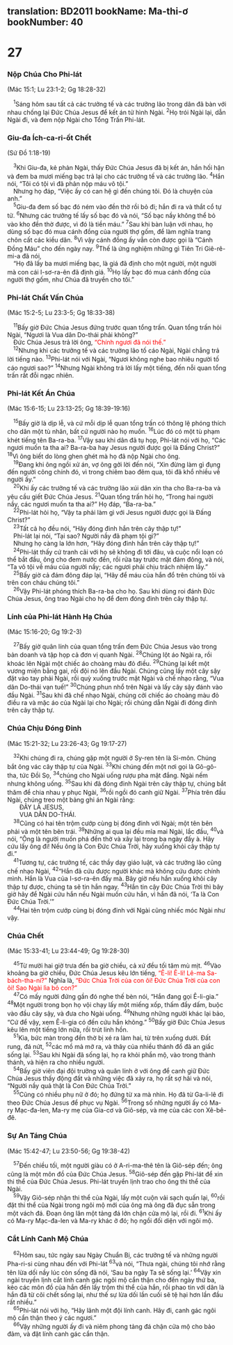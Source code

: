 translation: BD2011
bookName: Ma-thi-ơ 
bookNumber: 40
-------

<div class="title"><h1>27</h1><h3>Nộp Chúa Cho Phi-lát</h3><p>(Mác 15:1; Lu 23:1-2; Gg 18:28-32)</p></div>
<span class="verse mat_27_1"> <sup>1</sup>Sáng hôm sau tất cả các trưởng tế và các trưởng lão trong dân đã bàn với nhau chống lại Ðức Chúa Jesus để kết án tử hình Ngài. </span>
<span class="verse mat_27_2"><sup>2</sup>Họ trói Ngài lại, dẫn Ngài đi, và đem nộp Ngài cho Tổng Trấn Phi-lát.<br/></span>
<div class="title"><h3>Giu-đa Ích-ca-ri-ốt Chết</h3><p>(Sứ Đồ 1:18-19)</p></div>
<span class="verse mat_27_3"> <sup>3</sup>Khi Giu-đa, kẻ phản Ngài, thấy Ðức Chúa Jesus đã bị kết án, hắn hối hận và đem ba mươi miếng bạc trả lại cho các trưởng tế và các trưởng lão. </span>
<span class="verse mat_27_4"><sup>4</sup>Hắn nói, “Tôi có tội vì đã phản nộp máu vô tội.”<br/> Nhưng họ đáp, “Việc ấy có can hệ gì đến chúng tôi. Ðó là chuyện của anh.”<br/></span>
<span class="verse mat_27_5"> <sup>5</sup>Giu-đa đem số bạc đó ném vào đền thờ rồi bỏ đi; hắn đi ra và thắt cổ tự tử. </span>
<span class="verse mat_27_6"><sup>6</sup>Nhưng các trưởng tế lấy số bạc đó và nói, “Số bạc nầy không thể bỏ vào kho đền thờ được, vì đó là tiền máu.” </span>
<span class="verse mat_27_7"><sup>7</sup>Sau khi bàn luận với nhau, họ dùng số bạc đó mua cánh đồng của người thợ gốm, để làm nghĩa trang chôn cất các kiều dân. </span>
<span class="verse mat_27_8"><sup>8</sup>Vì vậy cánh đồng ấy vẫn còn được gọi là “Cánh Ðồng Máu” cho đến ngày nay. </span>
<span class="verse mat_27_9"><sup>9</sup>Thế là ứng nghiệm những gì Tiên Tri Giê-rê-mi-a đã nói,<br/> “Họ đã lấy ba mươi miếng bạc, là giá đã định cho một người, một người mà con cái I-sơ-ra-ên đã định giá. </span>
<span class="verse mat_27_10"><sup>10</sup>Họ lấy bạc đó mua cánh đồng của người thợ gốm, như Chúa đã truyền cho tôi.” <br/></span>
<div class="title"><h3>Phi-lát Chất Vấn Chúa</h3><p>(Mác 15:2-5; Lu 23:3-5; Gg 18:33-38)</p></div>
<span class="verse mat_27_11"> <sup>11</sup>Bấy giờ Ðức Chúa Jesus đứng trước quan tổng trấn. Quan tổng trấn hỏi Ngài, “Ngươi là Vua dân Do-thái phải không?”<br/> Ðức Chúa Jesus trả lời ông, <font color="red">“Chính ngươi đã nói thế.”</font><br/></span>
<span class="verse mat_27_12"> <sup>12</sup>Nhưng khi các trưởng tế và các trưởng lão tố cáo Ngài, Ngài chẳng trả lời tiếng nào. </span>
<span class="verse mat_27_13"><sup>13</sup>Phi-lát nói với Ngài, “Ngươi không nghe bao nhiêu người tố cáo ngươi sao?” </span>
<span class="verse mat_27_14"><sup>14</sup>Nhưng Ngài không trả lời lấy một tiếng, đến nỗi quan tổng trấn rất đỗi ngạc nhiên.<br/></span>
<div class="title"><h3>Phi-lát Kết Án Chúa</h3><p>(Mác 15:6-15; Lu 23:13-25; Gg 18:39-19:16)</p></div>
<span class="verse mat_27_15"> <sup>15</sup>Bấy giờ là dịp lễ, và cứ mỗi dịp lễ quan tổng trấn có thông lệ phóng thích cho dân một tù nhân, bất cứ người nào họ muốn. </span>
<span class="verse mat_27_16"><sup>16</sup>Lúc đó có một tù phạm khét tiếng tên Ba-ra-ba. </span>
<span class="verse mat_27_17"><sup>17</sup>Vậy sau khi dân đã tụ họp, Phi-lát nói với họ, “Các ngươi muốn ta tha ai? Ba-ra-ba hay Jesus người được gọi là Ðấng Christ?” </span>
<span class="verse mat_27_18"><sup>18</sup>Vì ông biết do lòng ghen ghét mà họ đã nộp Ngài cho ông.<br/></span>
<span class="verse mat_27_19"> <sup>19</sup>Ðang khi ông ngồi xử án, vợ ông gởi lời đến nói, “Xin đừng làm gì đụng đến người công chính đó, vì trong chiêm bao đêm qua, tôi đã khổ nhiều về người ấy.”<br/></span>
<span class="verse mat_27_20"> <sup>20</sup>Khi ấy các trưởng tế và các trưởng lão xúi dân xin tha cho Ba-ra-ba và yêu cầu giết Ðức Chúa Jesus. </span>
<span class="verse mat_27_21"><sup>21</sup>Quan tổng trấn hỏi họ, “Trong hai người nầy, các ngươi muốn ta tha ai?” Họ đáp, “Ba-ra-ba.”<br/></span>
<span class="verse mat_27_22"> <sup>22</sup>Phi-lát hỏi họ, “Vậy ta phải làm gì với Jesus người được gọi là Ðấng Christ?”<br/></span>
<span class="verse mat_27_23"> <sup>23</sup>Tất cả họ đều nói, “Hãy đóng đinh hắn trên cây thập tự!”<br/> Phi-lát lại nói, “Tại sao? Người nầy đã phạm tội gì?”<br/> Nhưng họ càng la lớn hơn, “Hãy đóng đinh hắn trên cây thập tự!”<br/></span>
<span class="verse mat_27_24"> <sup>24</sup>Phi-lát thấy cứ tranh cãi với họ sẽ không đi tới đâu, và cuộc nổi loạn có thể bắt đầu, ông cho đem nước đến, rồi rửa tay trước mặt đám đông, và nói, “Ta vô tội về máu của người nầy; các ngươi phải chịu trách nhiệm lấy.”<br/></span>
<span class="verse mat_27_25"> <sup>25</sup>Bấy giờ cả đám đông đáp lại, “Hãy để máu của hắn đổ trên chúng tôi và trên con cháu chúng tôi.”<br/></span>
<span class="verse mat_27_26"> <sup>26</sup>Vậy Phi-lát phóng thích Ba-ra-ba cho họ. Sau khi dùng roi đánh Ðức Chúa Jesus, ông trao Ngài cho họ để đem đóng đinh trên cây thập tự.<br/></span>
<div class="title"><h3>Lính của Phi-lát Hành Hạ Chúa</h3><p>(Mác 15:16-20; Gg 19:2-3)</p></div>
<span class="verse mat_27_27"> <sup>27</sup>Bấy giờ quân lính của quan tổng trấn đem Ðức Chúa Jesus vào trong bản doanh và tập họp cả đơn vị quanh Ngài. </span>
<span class="verse mat_27_28"><sup>28</sup>Chúng lột áo Ngài ra, rồi khoác lên Ngài một chiếc áo choàng màu đỏ điều. </span>
<span class="verse mat_27_29"><sup>29</sup>Chúng lại kết một vương miện bằng gai, rồi đội nó lên đầu Ngài. Chúng cũng lấy một cây sậy đặt vào tay phải Ngài, rồi quỳ xuống trước mặt Ngài và chế nhạo rằng, “Vua dân Do-thái vạn tuế!” </span>
<span class="verse mat_27_30"><sup>30</sup>Chúng phun nhổ trên Ngài và lấy cây sậy đánh vào đầu Ngài. </span>
<span class="verse mat_27_31"><sup>31</sup>Sau khi đã chế nhạo Ngài, chúng cởi chiếc áo choàng màu đỏ điều ra và mặc áo của Ngài lại cho Ngài; rồi chúng dẫn Ngài đi đóng đinh trên cây thập tự.<br/></span>
<div class="title"><h3>Chúa Chịu Ðóng Ðinh</h3><p>(Mác 15:21-32; Lu 23:26-43; Gg 19:17-27)</p></div>
<span class="verse mat_27_32"> <sup>32</sup>Khi chúng đi ra, chúng gặp một người ở Sy-ren tên là Si-môn. Chúng bắt ông vác cây thập tự của Ngài. </span>
<span class="verse mat_27_33"><sup>33</sup>Khi chúng đến một nơi gọi là Gô-gô-tha, tức Ðồi Sọ, </span>
<span class="verse mat_27_34"><sup>34</sup>chúng cho Ngài uống rượu pha mật đắng. Ngài nếm nhưng không uống. </span>
<span class="verse mat_27_35"><sup>35</sup>Sau khi đã đóng đinh Ngài trên cây thập tự, chúng bắt thăm để chia nhau y phục Ngài, </span>
<span class="verse mat_27_36"><sup>36</sup>rồi ngồi đó canh giữ Ngài. </span>
<span class="verse mat_27_37"><sup>37</sup>Phía trên đầu Ngài, chúng treo một bảng ghi án Ngài rằng:<br/>  ÐÂY LÀ JESUS,<br/>  VUA DÂN DO-THÁI.<br/></span>
<span class="verse mat_27_38"> <sup>38</sup>Cũng có hai tên trộm cướp cùng bị đóng đinh với Ngài; một tên bên phải và một tên bên trái. </span>
<span class="verse mat_27_39"><sup>39</sup>Những ai qua lại đều mỉa mai Ngài, lắc đầu, </span>
<span class="verse mat_27_40"><sup>40</sup>và nói, “Ông là người muốn phá đền thờ và xây lại trong ba ngày đấy à. Hãy cứu lấy ông đi! Nếu ông là Con Ðức Chúa Trời, hãy xuống khỏi cây thập tự đi.”<br/></span>
<span class="verse mat_27_41"> <sup>41</sup>Tương tự, các trưởng tế, các thầy dạy giáo luật, và các trưởng lão cũng chế nhạo Ngài, </span>
<span class="verse mat_27_42"><sup>42</sup>“Hắn đã cứu được người khác mà không cứu được chính mình. Hắn là Vua của I-sơ-ra-ên đấy mà. Bây giờ nếu hắn xuống khỏi cây thập tự được, chúng ta sẽ tin hắn ngay. </span>
<span class="verse mat_27_43"><sup>43</sup>Hắn tin cậy Ðức Chúa Trời thì bây giờ hãy để Ngài cứu hắn nếu Ngài muốn cứu hắn, vì hắn đã nói, ‘Ta là Con Ðức Chúa Trời.’”<br/></span>
<span class="verse mat_27_44"> <sup>44</sup>Hai tên trộm cướp cùng bị đóng đinh với Ngài cũng nhiếc móc Ngài như vậy.<br/></span>
<div class="title"><h3>Chúa Chết</h3><p>(Mác 15:33-41; Lu 23:44-49; Gg 19:28-30)</p></div>
<span class="verse mat_27_45"> <sup>45</sup>Từ mười hai giờ trưa đến ba giờ chiều, cả xứ đều tối tăm mù mịt. </span>
<span class="verse mat_27_46"><sup>46</sup>Vào khoảng ba giờ chiều, Ðức Chúa Jesus kêu lớn tiếng<font color="red">, “Ê-li! Ê-li! Lê-ma Sa-bách-tha-ni?” </font>Nghĩa là, <font color="red">“Ðức Chúa Trời của con ôi! Ðức Chúa Trời của con ôi! Sao Ngài lìa bỏ con?” </font><br/></span>
<span class="verse mat_27_47"> <sup>47</sup>Có mấy người đứng gần đó nghe thế bèn nói, “Hắn đang gọi Ê-li-gia.” </span>
<span class="verse mat_27_48"><sup>48</sup>Một người trong bọn họ vội chạy lấy một miếng xốp, thấm đầy dấm, buộc vào đầu cây sậy, và đưa cho Ngài uống. </span>
<span class="verse mat_27_49"><sup>49</sup>Nhưng những người khác lại bảo, “Cứ để vậy, xem Ê-li-gia có đến cứu hắn không.” </span>
<span class="verse mat_27_50"><sup>50</sup>Bấy giờ Ðức Chúa Jesus kêu lên một tiếng lớn nữa, rồi trút linh hồn.<br/></span>
<span class="verse mat_27_51"> <sup>51</sup>Kìa, bức màn trong đền thờ bị xé ra làm hai, từ trên xuống dưới. Ðất rung, đá nứt, </span>
<span class="verse mat_27_52"><sup>52</sup>các mồ mả mở ra, và thây của nhiều thánh đồ đã an giấc sống lại. </span>
<span class="verse mat_27_53"><sup>53</sup>Sau khi Ngài đã sống lại, họ ra khỏi phần mộ, vào trong thành thánh, và hiện ra cho nhiều người.<br/></span>
<span class="verse mat_27_54"> <sup>54</sup>Bấy giờ viên đại đội trưởng và quân lính ở với ông để canh giữ Ðức Chúa Jesus thấy động đất và những việc đã xảy ra, họ rất sợ hãi và nói, “Người nầy quả thật là Con Ðức Chúa Trời.”<br/></span>
<span class="verse mat_27_55"> <sup>55</sup>Cũng có nhiều phụ nữ ở đó; họ đứng từ xa mà nhìn. Họ đã từ Ga-li-lê đi theo Ðức Chúa Jesus để phục vụ Ngài. </span>
<span class="verse mat_27_56"><sup>56</sup>Trong số những người ấy có Ma-ry Mạc-đa-len, Ma-ry mẹ của Gia-cơ và Giô-sép, và mẹ của các con Xê-bê-đê.<br/></span>
<div class="title"><h3>Sự An Táng Chúa</h3><p>(Mác 15:42-47; Lu 23:50-56; Gg 19:38-42)</p></div>
<span class="verse mat_27_57"> <sup>57</sup>Ðến chiều tối, một người giàu có ở A-ri-ma-thê tên là Giô-sép đến; ông cũng là một môn đồ của Ðức Chúa Jesus. </span>
<span class="verse mat_27_58"><sup>58</sup>Giô-sép đến gặp Phi-lát để xin thi thể của Ðức Chúa Jesus. Phi-lát truyền lịnh trao cho ông thi thể của Ngài.<br/></span>
<span class="verse mat_27_59"> <sup>59</sup>Vậy Giô-sép nhận thi thể của Ngài, lấy một cuộn vải sạch quấn lại, </span>
<span class="verse mat_27_60"><sup>60</sup>rồi đặt thi thể của Ngài trong ngôi mộ mới của ông mà ông đã đục sẵn trong một vách đá. Ðoạn ông lăn một tảng đá lớn chận cửa mộ lại, rồi đi. </span>
<span class="verse mat_27_61"><sup>61</sup>Khi ấy có Ma-ry Mạc-đa-len và Ma-ry khác ở đó; họ ngồi đối diện với ngôi mộ.<br/></span>
<div class="title"><h3>Cắt Lính Canh Mộ Chúa</h3></div>
<span class="verse mat_27_62"> <sup>62</sup>Hôm sau, tức ngày sau Ngày Chuẩn Bị, các trưởng tế và những người Pha-ri-si cùng nhau đến với Phi-lát </span>
<span class="verse mat_27_63"><sup>63</sup>và nói, “Thưa ngài, chúng tôi nhớ rằng tên lừa dối nầy lúc còn sống đã nói, ‘Sau ba ngày Ta sẽ sống lại.’ </span>
<span class="verse mat_27_64"><sup>64</sup>Vậy xin ngài truyền lịnh cắt lính canh gác ngôi mộ cẩn thận cho đến ngày thứ ba, kẻo các môn đồ của hắn đến lấy trộm thi thể của hắn, rồi phao tin với dân là hắn đã từ cõi chết sống lại, như thế sự lừa dối lần cuối sẽ tệ hại hơn lần đầu rất nhiều.”<br/></span>
<span class="verse mat_27_65"> <sup>65</sup>Phi-lát nói với họ, “Hãy lãnh một đội lính canh. Hãy đi, canh gác ngôi mộ cẩn thận theo ý các ngươi.”<br/></span>
<span class="verse mat_27_66"> <sup>66</sup>Vậy những người ấy đi và niêm phong tảng đá chận cửa mộ cho bảo đảm, và đặt lính canh gác cẩn thận.<br/></span>
